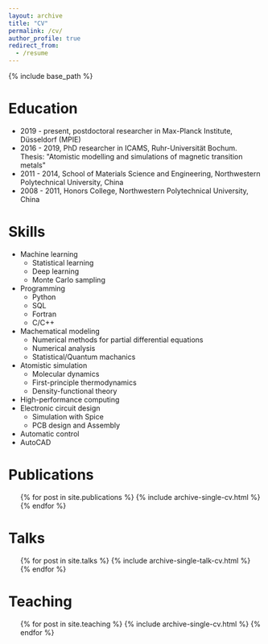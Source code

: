 ```yaml
---
layout: archive
title: "CV"
permalink: /cv/
author_profile: true
redirect_from:
  - /resume
---
```


{% include base_path %}

Education
======
* 2019 - present, postdoctoral researcher in Max-Planck Institute, Düsseldorf (MPIE)
* 2016 - 2019, PhD researcher in ICAMS, Ruhr-Universität Bochum. Thesis: "Atomistic modelling and simulations of magnetic transition metals"
* 2011 - 2014, School of Materials Science and Engineering, Northwestern Polytechnical University, China
* 2008 - 2011, Honors College, Northwestern Polytechnical University, China

Skills
======
* Machine learning
  * Statistical learning
  * Deep learning
  * Monte Carlo sampling
* Programming
  * Python
  * SQL
  * Fortran
  * C/C++
* Machematical modeling
  * Numerical methods for partial differential equations
  * Numerical analysis
  * Statistical/Quantum machanics
* Atomistic simulation
  * Molecular dynamics
  * First-principle thermodynamics
  * Density-functional theory
* High-performance computing
* Electronic circuit design 
  * Simulation with Spice
  * PCB design and Assembly
* Automatic control
* AutoCAD

Publications
======
  <ul>{% for post in site.publications %}
    {% include archive-single-cv.html %}
  {% endfor %}</ul>
  
Talks
======
  <ul>{% for post in site.talks %}
    {% include archive-single-talk-cv.html %}
  {% endfor %}</ul>
  
Teaching
======
  <ul>{% for post in site.teaching %}
    {% include archive-single-cv.html %}
  {% endfor %}</ul>
